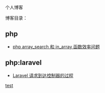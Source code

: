 个人博客


博客目录：

## php
* [php array_search 和 in_array 函数效率问题](/php/php的array_search和in_array函数效率问题.md)
## php:laravel

* [Laravel 请求到达控制器的过程](/php/Laravel请求到达控制器的过程.md)











[test](/gitImg/test.jpg)